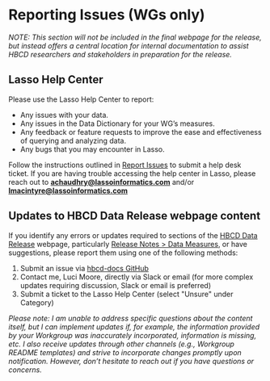 # Reporting Issues (WGs only)

*NOTE: This section will not be included in the final webpage for the release, but instead offers a central location for internal documentation to assist HBCD researchers and stakeholders in preparation for the release.*

## Lasso Help Center
Please use the Lasso Help Center to report: 

- Any issues with your data.
- Any issues in the Data Dictionary for your WG’s measures.
- Any feedback or feature requests to improve the ease and effectiveness of querying and analyzing data. 
- Any bugs that you may encounter in Lasso.

Follow the instructions outlined in [Report Issues](../reportissue.md) to submit a help desk ticket. If you are having trouble accessing the help center in Lasso, please reach out to **achaudhry@lassoinformatics.com** and/or **lmacintyre@lassoinformatics.com**

## Updates to HBCD Data Release webpage content

If you identify any errors or updates required to sections of the [HBCD Data Release](https://hbcd-docs.readthedocs.io/en/latest/) webpage, particularly [Release Notes > Data Measures](https://hbcd-docs.readthedocs.io/en/latest/measures/), or have suggestions, please report them using one of the following methods:

1. Submit an issue via [hbcd-docs GitHub](https://github.com/DCAN-Labs/hbcd-docs/issues) 
2. Contact me, Luci Moore, directly via Slack or email (for more complex updates requiring discussion, Slack or email is preferred)
3. Submit a ticket to the Lasso Help Center (select "Unsure" under Category)

*Please note: I am unable to address specific questions about the content itself, but I can implement updates if, for example, the information provided by your Workgroup was inaccurately incorporated, information is missing, etc. I also receive updates through other channels (e.g., Workgroup README templates) and strive to incorporate changes promptly upon notification. However, don’t hesitate to reach out if you have questions or concerns.*

